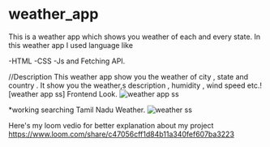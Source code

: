 # weather_app
This is a  weather app which shows you weather of each and every state.
In this weather app I used language like

-HTML
-CSS
-Js and Fetching API.


//Description
This weather app show you the weather of city , state and country .
It show you the weather,s description , humidity , wind speed etc.![weather app ss]
Frontend Look.
![weather app ss](https://user-images.githubusercontent.com/98327416/190887916-5386408d-bdc6-4259-b6fa-0c75c9eab0d3.png)

*working searching Tamil Nadu Weather.
![weather ss](https://user-images.githubusercontent.com/98327416/190887928-74342160-e08b-4d57-998d-70b52894e559.png)


Here's my loom vedio for better explanation about my project
https://www.loom.com/share/c47056cff1d84b11a340fef607ba3223

